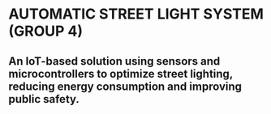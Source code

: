 # AUTOMATIC STREET LIGHT SYSTEM (GROUP 4)
## An IoT-based solution using sensors and microcontrollers to optimize street lighting, reducing energy consumption and improving public safety.
